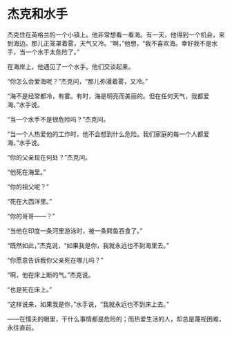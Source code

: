 # 杰克和水手

杰克住在英格兰的一个小镇上。他非常想看一看海。有一天，他得到一个机会，来到海边。那儿正笼罩着雾，天气又冷。“啊，”他想，“我不喜欢海。幸好我不是水手，当一个水手太危险了。” 

在海岸上，他遇见了一个水手。他们交谈起来。 

“你怎么会爱海呢？”杰克问，“那儿弥漫着雾，又冷。” 

“海不是经常都冷，有雾。有时，海是明亮而美丽的。但在任何天气，我都爱海。”水手说。 

“当一个水手不是很危险吗？”杰克问。 

“当一个人热爱他的工作时，他不会想到什么危险。我们家庭的每一个人都爱海。”水手说。 

“你的父亲现在何处？”杰克问。 

“他死在海里。” 

“你的祖父呢？” 

“死在大西洋里。” 

“你的哥哥——？” 

“当他在印度一条河里游泳时，被一条鳄鱼吞食了。” 

“既然如此，”杰克说，“如果我是你，我就永远也不到海里去。” 

“你愿意告诉我你父亲死在哪儿吗？” 

“啊，他在床上断的气。”杰克说。 

“也是死在床上。” 

“这样说来，如果我是你，”水手说，“我就永远也不到床上去。” 

——在懦夫的眼里，干什么事情都是危险的；而热爱生活的人，却总是蔑视困难，永往直前。
 